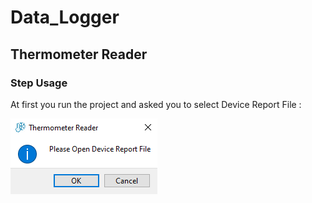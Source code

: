 # Data_Logger

## Thermometer Reader

### Step Usage

At first you run the project and asked you to select Device Report File :

![first_step test](Thermometer_Reader/Step_of_project/sample_1.png)

